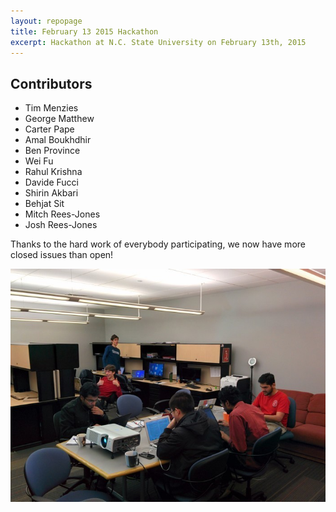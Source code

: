 ```yaml
---
layout: repopage
title: February 13 2015 Hackathon
excerpt: Hackathon at N.C. State University on February 13th, 2015
---
```


## Contributors

 * Tim Menzies
 * George Matthew
 * Carter Pape
 * Amal Boukhdhir
 * Ben Province
 * Wei Fu
 * Rahul Krishna
 * Davide Fucci
 * Shirin Akbari
 * Behjat Sit
 * Mitch Rees-Jones
 * Josh Rees-Jones

Thanks to the hard work of everybody participating, we now have more closed issues than open!

![February 13, 2015 Hackathon](/img/2015-02-13-hackathon3.jpg "February 13, 2015 Hackathon")